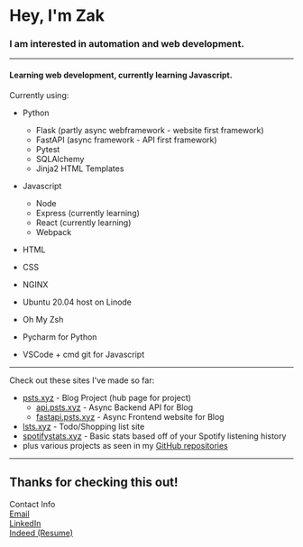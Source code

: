 # Hey, I'm Zak

### I am interested in automation and web development.

---

#### Learning web development, currently learning Javascript.  
  
Currently using:
- Python
  - Flask (partly async webframework - website first framework)
  - FastAPI (async framework - API first framework)
  - Pytest
  - SQLAlchemy
  - Jinja2 HTML Templates

- Javascript
  - Node
  - Express (currently learning)
  - React (currently learning)
  - Webpack

- HTML
- CSS

- NGINX
- Ubuntu 20.04 host on Linode
- Oh My Zsh
- Pycharm for Python
- VSCode + cmd git for Javascript

---

Check out these sites I've made so far:  
- [psts.xyz](https://psts.xyz) - Blog Project (hub page for project)   
  - [api.psts.xyz](https://api.psts.xyz) - Async Backend API for Blog  
  - [fastapi.psts.xyz](https://fastapi.psts.xyz) - Async Frontend website for Blog  
- [lsts.xyz](https://lsts.xyz/) - Todo/Shopping list site  
- [spotifystats.xyz](https://spotifystats.xyz/) - Basic stats based off of your Spotify listening history
- plus various projects as seen in my [GitHub repositories](https://github.com/ZakMcRae?tab=repositories)

---

## Thanks for checking this out!
 
Contact Info  
[Email](mailto:zakmcrae@gmail.com)  
[LinkedIn](https://www.linkedin.com/in/zachary-mcrae/)  
[Indeed (Resume)](https://my.indeed.com/p/zacharym-5gmbe2m)
